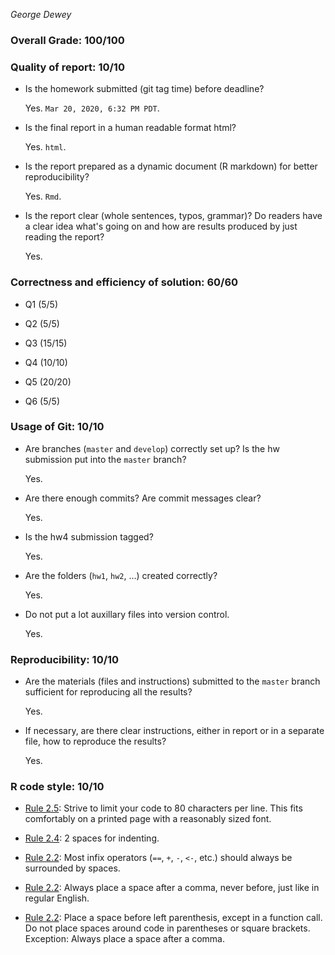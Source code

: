 *George Dewey* 

### Overall Grade: 100/100 

### Quality of report: 10/10

-   Is the homework submitted (git tag time) before deadline? 

    Yes. `Mar 20, 2020, 6:32 PM PDT`.

-   Is the final report in a human readable format html?

    Yes. `html`.

-   Is the report prepared as a dynamic document (R markdown) for better reproducibility?

    Yes. `Rmd`.

-   Is the report clear (whole sentences, typos, grammar)? Do readers have a clear idea what's going on and how are results produced by just reading the report? 

    Yes. 

### Correctness and efficiency of solution: 60/60

-   Q1 (5/5)
    
-   Q2 (5/5)
   
-   Q3 (15/15)  

-   Q4 (10/10)

-   Q5 (20/20)

-   Q6 (5/5)  

### Usage of Git: 10/10

-   Are branches (`master` and `develop`) correctly set up? Is the hw submission put into the `master` branch?

    Yes. 

-   Are there enough commits? Are commit messages clear? 

    Yes. 
    
    
- 	Is the hw4 submission tagged? 

	  Yes. 

-   Are the folders (`hw1`, `hw2`, ...) created correctly?

    Yes.

-   Do not put a lot auxillary files into version control. 

    Yes. 

### Reproducibility: 10/10

-   Are the materials (files and instructions) submitted to the `master` branch sufficient for reproducing all the results? 

    Yes. 

-   If necessary, are there clear instructions, either in report or in a separate file, how to reproduce the results?

    Yes.

### R code style: 10/10

-   [Rule 2.5](https://style.tidyverse.org/syntax.html#long-lines): Strive to limit your code to 80 characters per line. This fits comfortably on a printed page with a reasonably sized font.


-   [Rule 2.4](https://style.tidyverse.org/syntax.html#indenting): 2 spaces for indenting.

-   [Rule 2.2](https://style.tidyverse.org/syntax.html#infix-operators): Most infix operators (`==`, `+`, `-`, `<-`, etc.) should always be surrounded by spaces. 

-   [Rule 2.2](https://style.tidyverse.org/syntax.html#commas): Always place a space after a comma, never before, just like in regular English. 


-   [Rule 2.2](https://style.tidyverse.org/syntax.html#parentheses): Place a space before left parenthesis, except in a function call. Do not place spaces around code in parentheses or square brackets. Exception: Always place a space after a comma.